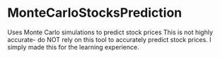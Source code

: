 # MonteCarloStocksPrediction
Uses Monte Carlo simulations to predict stock prices
This is not highly accurate- do NOT rely on this tool to accurately predict stock prices. I simply made this for the learning experience.
